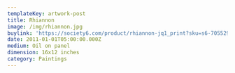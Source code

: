 ```yaml
---
templateKey: artwork-post
title: Rhiannon
image: /img/rhiannon.jpg
buylink: 'https://society6.com/product/rhiannon-jq1_print?sku=s6-705529p4a1v45'
date: 2011-01-01T05:00:00.000Z
medium: Oil on panel
dimension: 16x12 inches
category: Paintings
---
```


